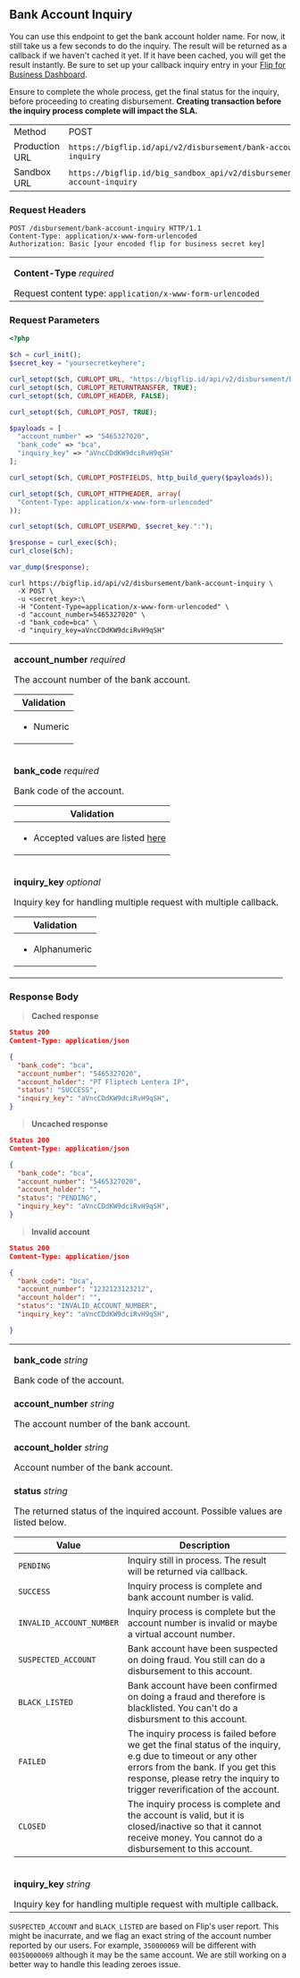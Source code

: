 <div></div>

## Bank Account Inquiry

You can use this endpoint to get the bank account holder name. For now, it still take us a few seconds to do the inquiry. The result will be returned as a callback if we haven't cached it yet. If it have been cached, you will get the result instantly. Be sure to set up your callback inquiry entry in your <a href="https://business.flip.id/developer/api-setting" target="_blank" rel="noopener noreferrer">Flip for Business Dashboard</a>.

<aside class="notice">
  <p>
    Ensure to complete the whole process, get the final status for the inquiry, before proceeding to creating disbursement. <strong>Creating transaction before the inquiry process complete will impact the SLA.</strong>
  </p>
</aside>

<table>
  <tbody>
    <tr>
      <td>Method</td>
      <td><span class="method post">POST</span></td>
    </tr>
    <tr>
      <td>Production URL</td>
      <td><code>https://bigflip.id/api/v2/disbursement/bank-account-inquiry</code></td>
    </tr>
    <tr>
      <td>Sandbox URL</td>
      <td><code>https://bigflip.id/big_sandbox_api/v2/disbursement/bank-account-inquiry</code></td>
    </tr>
  </tbody>
</table>

<h3 id="bank-account-inquiry-request-headers">Request Headers</h3>

```http
POST /disbursement/bank-account-inquiry HTTP/1.1
Content-Type: application/x-www-form-urlencoded
Authorization: Basic [your encoded flip for business secret key]
```

<table>
  <tbody>
    <tr>
      <td>
        <p><b>Content-Type</b> <em>required</em></p>
        Request content type: <code>application/x-www-form-urlencoded</code>
      </td>
    </tr>
  </tbody>
</table>

<h3 id="bank-account-inquiry-request-parameters">Request Parameters</h3>

```php
<?php

$ch = curl_init();
$secret_key = "yoursecretkeyhere";

curl_setopt($ch, CURLOPT_URL, "https://bigflip.id/api/v2/disbursement/bank-account-inquiry");
curl_setopt($ch, CURLOPT_RETURNTRANSFER, TRUE);
curl_setopt($ch, CURLOPT_HEADER, FALSE);

curl_setopt($ch, CURLOPT_POST, TRUE);

$payloads = [
  "account_number" => "5465327020",
  "bank_code" => "bca",
  "inquiry_key" => "aVncCDdKW9dciRvH9qSH"
];

curl_setopt($ch, CURLOPT_POSTFIELDS, http_build_query($payloads));

curl_setopt($ch, CURLOPT_HTTPHEADER, array(
  "Content-Type: application/x-www-form-urlencoded"
));

curl_setopt($ch, CURLOPT_USERPWD, $secret_key.":");

$response = curl_exec($ch);
curl_close($ch);

var_dump($response);
```

```shell
curl https://bigflip.id/api/v2/disbursement/bank-account-inquiry \
  -X POST \
  -u <secret_key>:\
  -H "Content-Type=application/x-www-form-urlencoded" \
  -d "account_number=5465327020" \
  -d "bank_code=bca" \
  -d "inquiry_key=aVncCDdKW9dciRvH9qSH"
```

<table>
  <tbody>
    <tr>
      <td>
        <p><b>account_number</b> <em>required</em></p>
        The account number of the bank account.
        <table class="validation-table">
          <thead>
            <tr>
              <th>Validation</th>
            </tr>
          </thead>
          <tbody>
            <tr>
              <td>
                <ul>
                  <li>Numeric</li>
                </ul>
              </td>
            </tr>
          </tbody>
        </table>
      </td>
    </tr>
    <tr>
      <td>
        <p><b>bank_code</b> <em>required</em></p>
        Bank code of the account.
        <table class="validation-table">
          <thead>
            <tr>
              <th>Validation</th>
            </tr>
          </thead>
          <tbody>
            <tr>
              <td>
                <ul>
                  <li>Accepted values are listed <a href="#destination-bank">here</a></li>
                </ul>
              </td>
            </tr>
          </tbody>
        </table>
      </td>
    </tr>
    <tr>
      <td>
        <p><b>inquiry_key</b> <em>optional</em></p>
        Inquiry key for handling multiple request with multiple callback.
        <table class="validation-table">
          <thead>
            <tr>
              <th>Validation</th>
            </tr>
          </thead>
          <tbody>
            <tr>
              <td>
                <ul>
                  <li>Alphanumeric</li>
                </ul>
              </td>
            </tr>
          </tbody>
        </table>
      </td>
    </tr>
  </tbody>
</table>

<h3 id="bank-account-inquiry-response-body">Response Body</h3>

> **Cached response**

```json
Status 200
Content-Type: application/json

{
  "bank_code": "bca",
  "account_number": "5465327020",
  "account_holder": "PT Fliptech Lentera IP",
  "status": "SUCCESS",
  "inquiry_key": "aVncCDdKW9dciRvH9qSH",
}
```

> **Uncached response**

```json
Status 200
Content-Type: application/json

{
  "bank_code": "bca",
  "account_number": "5465327020",
  "account_holder": "",
  "status": "PENDING",
  "inquiry_key": "aVncCDdKW9dciRvH9qSH",
}
```

> **Invalid account**

```json
Status 200
Content-Type: application/json

{
  "bank_code": "bca",
  "account_number": "1232123123212",
  "account_holder": "",
  "status": "INVALID_ACCOUNT_NUMBER",
  "inquiry_key": "aVncCDdKW9dciRvH9qSH",

}
```

<table>
  <tbody>
    <tr>
      <td>
        <p><b>bank_code</b> <em>string</em></p>
        Bank code of the account.
      </td>
    </tr>
    <tr>
      <td>
        <p><b>account_number</b> <em>string</em></p>
        The account number of the bank account.
      </td>
    </tr>
    <tr>
      <td>
        <p><b>account_holder</b> <em>string</em></p>
        Account number of the bank account.
      </td>
    </tr>
    <tr>
      <td>
        <p><b>status</b> <em>string</em></p>
        The returned status of the inquired account. Possible values are listed
        below.<br />
        <table class="desc-table">
          <thead>
            <tr>
              <th>Value</th>
              <th>Description</th>
            </tr>
          </thead>
          <tbody>
            <tr>
              <td><code>PENDING</code></td>
              <td>
                Inquiry still in process. The result will be returned via
                callback.
              </td>
            </tr>
            <tr>
              <td><code>SUCCESS</code></td>
              <td>
                Inquiry process is complete and bank account number is valid.
              </td>
            </tr>
            <tr>
              <td><code>INVALID_ACCOUNT_NUMBER</code></td>
              <td>
                Inquiry process is complete but the account number is invalid or
                maybe a virtual account number.
              </td>
            </tr>
            <tr>
              <td><code>SUSPECTED_ACCOUNT</code></td>
              <td>
                Bank account have been suspected on doing fraud. You still can
                do a disbursement to this account.
              </td>
            </tr>
            <tr>
              <td><code>BLACK_LISTED</code></td>
              <td>
                Bank account have been confirmed on doing a fraud and therefore
                is blacklisted. You can't do a disbursment to this account.
              </td>
            </tr>
            <tr>
              <td><code>FAILED</code></td>
              <td>
                The inquiry process is failed before we get the final status of
                the inquiry, e.g due to timeout or any other errors from the
                bank. If you get this response, please retry the inquiry to
                trigger reverification of the account.
              </td>
            </tr>
            <tr>
              <td><code>CLOSED</code></td>
              <td>
                The inquiry process is complete and the account is valid, but it
                is closed/inactive so that it cannot receive money. You cannot
                do a disbursement to this account.
              </td>
            </tr>
          </tbody>
        </table>
      </td>
    </tr>
    <tr>
      <td>
        <p><b>inquiry_key</b> <em>string</em></p>
        Inquiry key for handling multiple request with multiple callback.
      </td>
    </tr>
  </tbody>
</table>

<aside class="danger">
  <p>
    <code class="prettyprint">SUSPECTED_ACCOUNT</code> and
    <code class="prettyprint">BLACK_LISTED</code> are based on Flip's user
    report. This might be inacurrate, and we flag an exact string of the account
    number reported by our users. For example,
    <code class="prettyprint">350000069</code> will be different with
    <code class="prettyprint">00350000069</code> although it may be the same
    account. We are still working on a better way to handle this leading zeroes
    issue.
  </p>
</aside>
